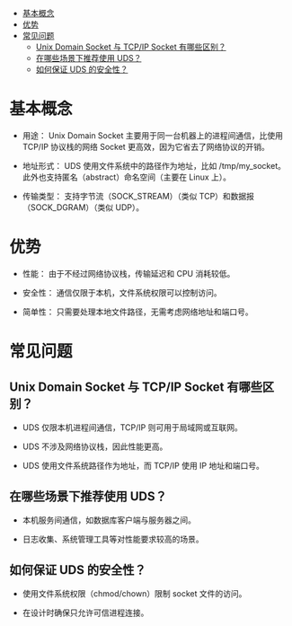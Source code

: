 <!--toc:start-->
- [基本概念](#基本概念)
- [优势](#优势)
- [常见问题](#常见问题)
  - [Unix Domain Socket 与 TCP/IP Socket 有哪些区别？](#unix-domain-socket-与-tcpip-socket-有哪些区别)
  - [在哪些场景下推荐使用 UDS？](#在哪些场景下推荐使用-uds)
  - [如何保证 UDS 的安全性？](#如何保证-uds-的安全性)
<!--toc:end-->

# 基本概念

- 用途：
Unix Domain Socket 主要用于同一台机器上的进程间通信，比使用 TCP/IP 协议栈的网络 Socket 更高效，因为它省去了网络协议的开销。

- 地址形式：
UDS 使用文件系统中的路径作为地址，比如 /tmp/my_socket。此外也支持匿名（abstract）命名空间（主要在 Linux 上）。

- 传输类型：
支持字节流（SOCK_STREAM）（类似 TCP）和数据报（SOCK_DGRAM）（类似 UDP）。

# 优势

- 性能：
由于不经过网络协议栈，传输延迟和 CPU 消耗较低。

- 安全性：
通信仅限于本机，文件系统权限可以控制访问。

- 简单性：
只需要处理本地文件路径，无需考虑网络地址和端口号。

# 常见问题

## Unix Domain Socket 与 TCP/IP Socket 有哪些区别？

- UDS 仅限本机进程间通信，TCP/IP 则可用于局域网或互联网。

- UDS 不涉及网络协议栈，因此性能更高。

- UDS 使用文件系统路径作为地址，而 TCP/IP 使用 IP 地址和端口号。

## 在哪些场景下推荐使用 UDS？

- 本机服务间通信，如数据库客户端与服务器之间。

- 日志收集、系统管理工具等对性能要求较高的场景。

## 如何保证 UDS 的安全性？

- 使用文件系统权限（chmod/chown）限制 socket 文件的访问。

- 在设计时确保只允许可信进程连接。
